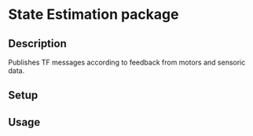 # State Estimation package

## Description
Publishes TF messages according to feedback from motors and sensoric data.


## Setup


## Usage
